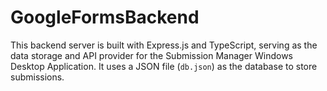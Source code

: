 # GoogleFormsBackend
This backend server is built with Express.js and TypeScript, serving as the data storage and API provider for the Submission Manager Windows Desktop Application. It uses a JSON file (`db.json`) as the database to store submissions.

